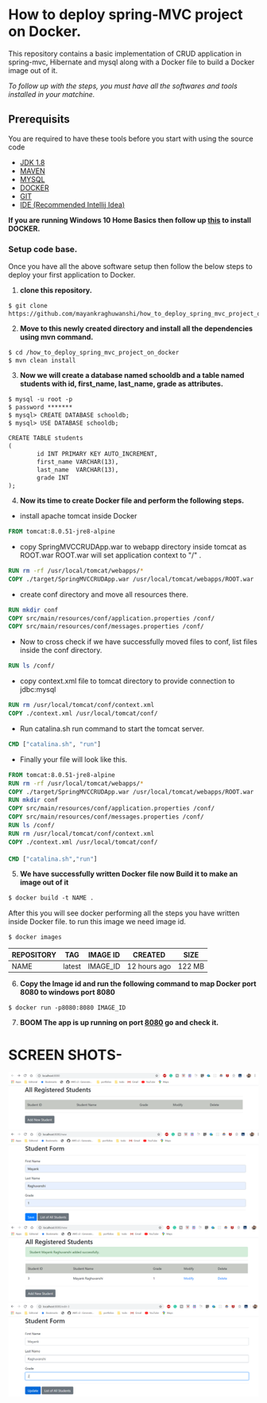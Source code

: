 # How to deploy spring-MVC project on Docker.
This repository contains a basic implementation of CRUD application in spring-mvc, Hibernate and mysql along with a Docker file to build a Docker image out of it.

*To follow up with the steps, you must have all the softwares and tools installed in your matchine.*


## Prerequisits
You are required to have these tools before you start with using the source code
- [JDK 1.8](https://www.oracle.com/java/technologies/javase-downloads.html)
- [MAVEN](https://maven.apache.org/download.cgi)
- [MYSQL](https://docs.oracle.com/cd/E19078-01/mysql/mysql-workbench/wb-installing.html)
- [DOCKER](https://hub.docker.com/editions/community/docker-ce-desktop-windows/)
- [GIT](https://git-scm.com/downloads)
- [IDE (Recommended Intellij Idea)](https://www.jetbrains.com/idea/download/)

**If you are running Windows 10 Home Basics then follow up [this](https://medium.com/@mbyfieldcameron/docker-on-windows-10-home-edition-c186c538dff3) to install DOCKER.**

### Setup code base.

Once you have all the above software setup then follow the below steps to deploy your first application to Docker.

1. **clone this repository.**
```
$ git clone https://github.com/mayankraghuwanshi/how_to_deploy_spring_mvc_project_on_docker.git
```

2. **Move to this newly created directory and install all the dependencies using mvn command.**
```
$ cd /how_to_deploy_spring_mvc_project_on_docker
$ mvn clean install
```
3. **Now we will create a database named schooldb and a table named students with id, first_name, last_name, grade as attributes.**

```
$ mysql -u root -p
$ password *******
$ mysql> CREATE DATABASE schooldb;
$ mysql> USE DATABASE schooldb;
```
```mysql
CREATE TABLE students
(
        id INT PRIMARY KEY AUTO_INCREMENT,
        first_name VARCHAR(13),
        last_name  VARCHAR(13),
        grade INT
);
```

4. **Now its time to create Docker file and perform the following steps.**
- install apache tomcat inside Docker
```dockerfile
FROM tomcat:8.0.51-jre8-alpine
```
- copy SpringMVCCRUDApp.war to webapp directory inside tomcat as ROOT.war 
ROOT.war will set application context to "/"
.
```dockerfile
RUN rm -rf /usr/local/tomcat/webapps/*
COPY ./target/SpringMVCCRUDApp.war /usr/local/tomcat/webapps/ROOT.war
```
- create conf directory and move all resources there.
```dockerfile
RUN mkdir conf
COPY src/main/resources/conf/application.properties /conf/
COPY src/main/resources/conf/messages.properties /conf/
```
- Now to cross check if we have successfully moved files to conf, list files inside the conf directory.
```dockerfile
RUN ls /conf/
```

- copy context.xml file to tomcat directory to provide connection to jdbc:mysql
```dockerfile
RUN rm /usr/local/tomcat/conf/context.xml
COPY ./context.xml /usr/local/tomcat/conf/
```
- Run catalina.sh run command to start the tomcat server.
```dockerfile
CMD ["catalina.sh", "run"]
```
- Finally your file will look like this.
```dockerfile
FROM tomcat:8.0.51-jre8-alpine
RUN rm -rf /usr/local/tomcat/webapps/*
COPY ./target/SpringMVCCRUDApp.war /usr/local/tomcat/webapps/ROOT.war
RUN mkdir conf
COPY src/main/resources/conf/application.properties /conf/
COPY src/main/resources/conf/messages.properties /conf/
RUN ls /conf/
RUN rm /usr/local/tomcat/conf/context.xml
COPY ./context.xml /usr/local/tomcat/conf/

CMD ["catalina.sh","run"]
```
5. **We have successfully written Docker file now Build it to make an image out of it**
```dockerfile
$ docker build -t NAME .
```
After this you will see docker performing all the steps you have written inside Docker file. to run this image we need image id.
```dockerfile
$ docker images
```
|REPOSITORY|TAG| IMAGE ID| CREATED| SIZE  |
|--------------|--------|------------|--------------|-------|
|NAME | latest | IMAGE_ID | 12 hours ago | 122 MB|

6. **Copy the Image id and run the following command to map Docker port 8080 to windows port 8080**
```
$ docker run -p8080:8080 IMAGE_ID
```

7. **BOOM The app is up running on port [8080](http://localhost:8080/) go and check it.**

# SCREEN SHOTS-

![picture](src/main/resources/screenShots/Screenshot%20(60).png)
![picture](src/main/resources/screenShots/Screenshot%20(61).png)
![picture](src/main/resources/screenShots/Screenshot%20(62).png)
![picture](src/main/resources/screenShots/Screenshot%20(63).png)
